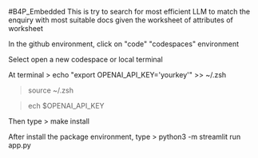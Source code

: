 #B4P_Embedded
This is try to search for most efficient LLM to match the enquiry with most suitable docs given the worksheet of attributes of worksheet

In the github environment, click on "code" "codespaces" environment

Select open a new codespace or local terminal

At terminal > echo "export OPENAI_API_KEY='yourkey'" >> ~/.zsh

>source ~/.zsh

>ech $OPENAI_API_KEY

Then type > make install

After install the package environment, type  > python3 -m streamlit run app.py 

